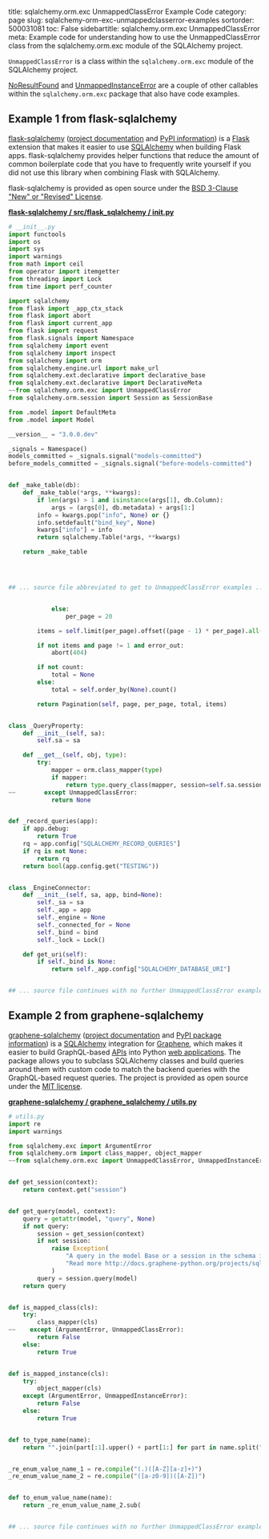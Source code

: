title: sqlalchemy.orm.exc UnmappedClassError Example Code
category: page
slug: sqlalchemy-orm-exc-unmappedclasserror-examples
sortorder: 500031081
toc: False
sidebartitle: sqlalchemy.orm.exc UnmappedClassError
meta: Example code for understanding how to use the UnmappedClassError class from the sqlalchemy.orm.exc module of the SQLAlchemy project.


`UnmappedClassError` is a class within the `sqlalchemy.orm.exc` module of the SQLAlchemy project.

<a href="/sqlalchemy-orm-exc-noresultfound-examples.html">NoResultFound</a>
and
<a href="/sqlalchemy-orm-exc-unmappedinstanceerror-examples.html">UnmappedInstanceError</a>
are a couple of other callables within the `sqlalchemy.orm.exc` package that also have code examples.

## Example 1 from flask-sqlalchemy
[flask-sqlalchemy](https://github.com/pallets/flask-sqlalchemy)
([project documentation](https://flask-sqlalchemy.palletsprojects.com/en/2.x/)
and
[PyPI information](https://pypi.org/project/Flask-SQLAlchemy/)) is a
[Flask](/flask.html) extension that makes it easier to use
[SQLAlchemy](/sqlalchemy.html) when building Flask apps. flask-sqlalchemy
provides helper functions that reduce the amount of common boilerplate
code that you have to frequently write yourself if you did not use this
library when combining Flask with SQLAlchemy.

flask-sqlalchemy is provided as open source under the
[BSD 3-Clause "New" or "Revised" License](https://github.com/pallets/flask-sqlalchemy/blob/master/LICENSE.rst).

[**flask-sqlalchemy / src/flask_sqlalchemy / __init__.py**](https://github.com/pallets/flask-sqlalchemy/blob/master/src/flask_sqlalchemy/./__init__.py)

```python
# __init__.py
import functools
import os
import sys
import warnings
from math import ceil
from operator import itemgetter
from threading import Lock
from time import perf_counter

import sqlalchemy
from flask import _app_ctx_stack
from flask import abort
from flask import current_app
from flask import request
from flask.signals import Namespace
from sqlalchemy import event
from sqlalchemy import inspect
from sqlalchemy import orm
from sqlalchemy.engine.url import make_url
from sqlalchemy.ext.declarative import declarative_base
from sqlalchemy.ext.declarative import DeclarativeMeta
~~from sqlalchemy.orm.exc import UnmappedClassError
from sqlalchemy.orm.session import Session as SessionBase

from .model import DefaultMeta
from .model import Model

__version__ = "3.0.0.dev"

_signals = Namespace()
models_committed = _signals.signal("models-committed")
before_models_committed = _signals.signal("before-models-committed")


def _make_table(db):
    def _make_table(*args, **kwargs):
        if len(args) > 1 and isinstance(args[1], db.Column):
            args = (args[0], db.metadata) + args[1:]
        info = kwargs.pop("info", None) or {}
        info.setdefault("bind_key", None)
        kwargs["info"] = info
        return sqlalchemy.Table(*args, **kwargs)

    return _make_table




## ... source file abbreviated to get to UnmappedClassError examples ...


            else:
                per_page = 20

        items = self.limit(per_page).offset((page - 1) * per_page).all()

        if not items and page != 1 and error_out:
            abort(404)

        if not count:
            total = None
        else:
            total = self.order_by(None).count()

        return Pagination(self, page, per_page, total, items)


class _QueryProperty:
    def __init__(self, sa):
        self.sa = sa

    def __get__(self, obj, type):
        try:
            mapper = orm.class_mapper(type)
            if mapper:
                return type.query_class(mapper, session=self.sa.session())
~~        except UnmappedClassError:
            return None


def _record_queries(app):
    if app.debug:
        return True
    rq = app.config["SQLALCHEMY_RECORD_QUERIES"]
    if rq is not None:
        return rq
    return bool(app.config.get("TESTING"))


class _EngineConnector:
    def __init__(self, sa, app, bind=None):
        self._sa = sa
        self._app = app
        self._engine = None
        self._connected_for = None
        self._bind = bind
        self._lock = Lock()

    def get_uri(self):
        if self._bind is None:
            return self._app.config["SQLALCHEMY_DATABASE_URI"]


## ... source file continues with no further UnmappedClassError examples...

```


## Example 2 from graphene-sqlalchemy
[graphene-sqlalchemy](https://github.com/graphql-python/graphene-sqlalchemy)
([project documentation](https://docs.graphene-python.org/projects/sqlalchemy/en/latest/)
and
[PyPI package information](https://pypi.org/project/graphene-sqlalchemy/))
is a [SQLAlchemy](/sqlalchemy.html) integration for
[Graphene](https://graphene-python.org/), which makes it easier to build
GraphQL-based [APIs](/application-programming-interfaces.html) into Python
[web applications](/web-development.html). The package allows you to
subclass SQLAlchemy classes and build queries around them with custom
code to match the backend queries with the GraphQL-based request queries.
The project is provided as open source under the
[MIT license](https://github.com/graphql-python/graphene-sqlalchemy/blob/master/LICENSE.md).

[**graphene-sqlalchemy / graphene_sqlalchemy / utils.py**](https://github.com/graphql-python/graphene-sqlalchemy/blob/master/graphene_sqlalchemy/./utils.py)

```python
# utils.py
import re
import warnings

from sqlalchemy.exc import ArgumentError
from sqlalchemy.orm import class_mapper, object_mapper
~~from sqlalchemy.orm.exc import UnmappedClassError, UnmappedInstanceError


def get_session(context):
    return context.get("session")


def get_query(model, context):
    query = getattr(model, "query", None)
    if not query:
        session = get_session(context)
        if not session:
            raise Exception(
                "A query in the model Base or a session in the schema is required for querying.\n"
                "Read more http://docs.graphene-python.org/projects/sqlalchemy/en/latest/tips/#querying"
            )
        query = session.query(model)
    return query


def is_mapped_class(cls):
    try:
        class_mapper(cls)
~~    except (ArgumentError, UnmappedClassError):
        return False
    else:
        return True


def is_mapped_instance(cls):
    try:
        object_mapper(cls)
    except (ArgumentError, UnmappedInstanceError):
        return False
    else:
        return True


def to_type_name(name):
    return "".join(part[:1].upper() + part[1:] for part in name.split("_"))


_re_enum_value_name_1 = re.compile("(.)([A-Z][a-z]+)")
_re_enum_value_name_2 = re.compile("([a-z0-9])([A-Z])")


def to_enum_value_name(name):
    return _re_enum_value_name_2.sub(


## ... source file continues with no further UnmappedClassError examples...

```

